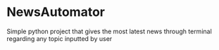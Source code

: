 # NewsAutomator
Simple python project that gives the most latest news through terminal regarding any topic inputted by user
